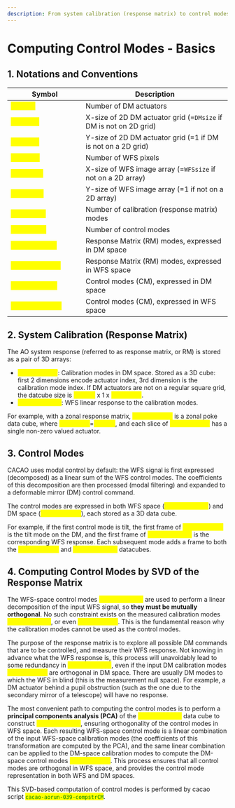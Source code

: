 ```yaml
---
description: From system calibration (response matrix) to control modes
---
```


# Computing Control Modes - Basics

## 1. Notations and Conventions

<table><thead><tr><th width="196">Symbol</th><th width="552.3333333333333">Description</th></tr></thead><tbody><tr><td><mark style="color:yellow;">DMsize</mark></td><td>Number of DM actuators</td></tr><tr><td><mark style="color:yellow;">DMxsize</mark></td><td>X-size of 2D DM actuator grid (=<code>DMsize</code> if DM is not on 2D grid)</td></tr><tr><td><mark style="color:yellow;">DMysize</mark></td><td>Y-size of 2D DM actuator grid (=1 if DM is not on a 2D grid)</td></tr><tr><td><mark style="color:yellow;">WFSsize</mark></td><td>Number of WFS pixels</td></tr><tr><td><mark style="color:yellow;">WFSxsize</mark></td><td>X-size of WFS image array (=<code>WFSsize</code> if not on a 2D array)</td></tr><tr><td><mark style="color:yellow;">WFSysize</mark></td><td>Y-size of WFS image array (=1 if not on a 2D array)</td></tr><tr><td><mark style="color:yellow;">NRMmode</mark></td><td>Number of calibration (response matrix) modes</td></tr><tr><td><mark style="color:yellow;">NCMmode</mark></td><td>Number of control modes</td></tr><tr><td><em><mark style="color:yellow;"><strong>RMmodesDM</strong></mark></em></td><td>Response Matrix (RM) modes, expressed in DM space</td></tr><tr><td><em><mark style="color:yellow;"><strong>RMmodesWFS</strong></mark></em></td><td>Response Matrix (RM) modes, expressed in WFS space</td></tr><tr><td><em><mark style="color:yellow;"><strong>CMmodesDM</strong></mark></em></td><td>Control modes (CM), expressed in DM space</td></tr><tr><td><em><mark style="color:yellow;"><strong>CMmodesWFS</strong></mark></em></td><td>Control modes (CM), expressed in WFS space</td></tr></tbody></table>

## 2. System Calibration (Response Matrix)

The AO system response (referred to as response matrix, or RM) is stored as a pair of 3D arrays:

* _<mark style="color:yellow;">**RMmodesDM**</mark>_: Calibration modes in DM space. Stored as a 3D cube: first 2 dimensions encode actuator index, 3rd dimension is the calibration mode index. If DM actuators are not on a regular square grid, the datcube size is <mark style="color:yellow;">DMsize</mark> x 1 x <mark style="color:yellow;">NRMmode</mark>.
* _<mark style="color:yellow;">**RMmodesWFS**</mark>_:  WFS linear response to the calibration modes.

For example, with a zonal response matrix, _<mark style="color:yellow;">**RMmodesDM**</mark>_ is a zonal poke data cube, where <mark style="color:yellow;">NRMmode</mark>=<mark style="color:yellow;">DMsize</mark>, and  each slice of _<mark style="color:yellow;">**RMmodesDM**</mark>_ has a single non-zero valued actuator.&#x20;

## 3. Control Modes

CACAO uses modal control by default: the WFS signal is first expressed (decomposed) as a linear sum of the WFS control modes. The coefficients of this decomposition are then processed (modal filtering) and expanded to a deformable mirror (DM) control command.

The control modes are expressed in both WFS space (_<mark style="color:yellow;">**CMmodesWFS**</mark>_) and DM space (_<mark style="color:yellow;">**CMmodesDM**</mark>_), each stored as a 3D data cube.

For example, if the first control mode is tilt, the first frame of _<mark style="color:yellow;">**CMmodesDM**</mark>_ is the tilt mode on the DM, and the first frame of _<mark style="color:yellow;">**CMmodesWFS**</mark>_ is the corresponding WFS response. Each subsequent mode adds a frame to both the _<mark style="color:yellow;">**CMmodesDM**</mark>_ and _<mark style="color:yellow;">**CMmodesWFS**</mark>_ datacubes.&#x20;

## 4. Computing Control Modes by SVD of the Response Matrix

The WFS-space control modes _<mark style="color:yellow;">**CMmodesWFS**</mark>_ are used to perform a linear decomposition of the input WFS signal, so **they must be mutually orthogonal**. No such constraint exists on the measured calibration modes _<mark style="color:yellow;">**RMmodesWFS**</mark>_, or even _<mark style="color:yellow;">**RMmodesDM**</mark>_. This is the fundamental reason why the calibration modes cannot be used as the control modes.

The purpose of the response matrix is to explore all possible DM commands that are to be controlled, and measure their WFS response. Not knowing in advance what the WFS response is, this process will unavoidably lead to some redundancy in _<mark style="color:yellow;">**RMmodesWFS**</mark>_, even if the input DM calibration modes _<mark style="color:yellow;">**RMmodesDM**</mark>_ are orthogonal in DM space. There are usually DM modes to which the WFS in blind (this is the measurement null space). For example, a DM actuator behind a pupil obstruction (such as the one due to the secondary mirror of a telescope) will have no response.

The most convenient path to computing the control modes is to perform a **principal components analysis (PCA)** of the _<mark style="color:yellow;">**RMmodesWFS**</mark>_ data cube to construct _<mark style="color:yellow;">**CMmodesWFS**</mark>_, ensuring orthogonality of the control modes in WFS space. Each resulting WFS-space control mode is a linear combination of the input WFS-space calibration modes (the coefficients of this transformation are computed by the PCA), and the same linear combination can be applied to the DM-space calibration modes to compute the DM-space control modes _<mark style="color:yellow;">**CMmodesDM**</mark>_. This process ensures that all control modes are orthogonal in WFS space, and provides the control mode representation in both WFS and DM spaces.

This SVD-based computation of control modes is performed by cacao script <mark style="color:green;">`cacao-aorun-039-compstrCM`</mark>.

